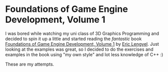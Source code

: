 # Foundations of Game Engine Development, Volume 1

I was bored while watching my uni class of 3D Graphics Programming and decided to spin it up a little and started reading the _fantastic_ book [Foundations of Game Engine Development, Volume 1](https://www.amazon.com/dp/0985811749/) by [Eric Lengyel](https://twitter.com/EricLengyel). Just looking at the examples was great, so I decided to do the exercises and examples in the book using "my own style" and lot less knowledge of C++ :)

These are my attempts.
